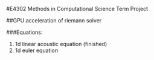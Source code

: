 #E4302 Methods in Computational Science Term Project 

##GPU acceleration of riemann solver

###Equations:
1. 1d linear acoustic equation (finished)
2. 1d euler equation
